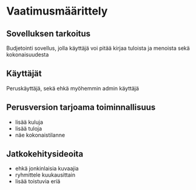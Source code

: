 # Vaatimusmäärittely

## Sovelluksen tarkoitus

Budjetointi sovellus, jolla käyttäjä voi pitää kirjaa tuloista ja menoista sekä kokonaisuudesta

## Käyttäjät

Peruskäyttäjä, sekä ehkä myöhemmin admin käyttäjä

## Perusversion tarjoama toiminnallisuus

- lisää kuluja
- lisää tuloja
- näe kokonaistilanne

## Jatkokehitysideoita

- ehkä jonkinlaisia kuvaajia
- ryhmittele kuukausittain
- lisää toistuvia eriä
